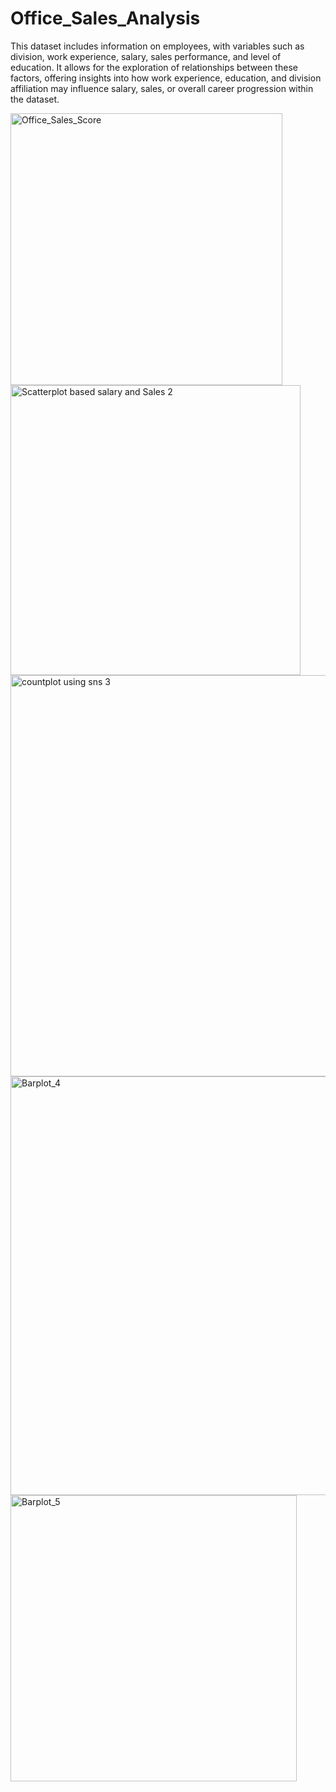 # Office_Sales_Analysis



This dataset includes information on employees, with variables such as division, work experience, salary, sales performance, and level of education. It allows for the exploration of relationships between these factors, offering insights into how work experience, education, and division affiliation may influence salary, sales, or overall career progression within the dataset.


<img width="435" alt="Office_Sales_Score" src="https://github.com/s1e2a3/Office_Sales_Analysis/assets/109803795/f494b9b6-e86d-4254-8c07-c44de0ccc17a">


<img width="464" alt="Scatterplot based salary and Sales  2" src="https://github.com/s1e2a3/Office_Sales_Analysis/assets/109803795/350b1519-e52d-4ee5-9071-319de120e4cc">


<img width="642" alt="countplot using sns 3" src="https://github.com/s1e2a3/Office_Sales_Analysis/assets/109803795/530d9812-911a-4274-91f2-7964cc0325ed">


<img width="670" alt="Barplot_4" src="https://github.com/s1e2a3/Office_Sales_Analysis/assets/109803795/ad19a548-cc85-44d2-81a5-5983f25df305">


<img width="458" alt="Barplot_5" src="https://github.com/s1e2a3/Office_Sales_Analysis/assets/109803795/a7a85e43-8837-48c6-bcff-46b19b9c6847">
